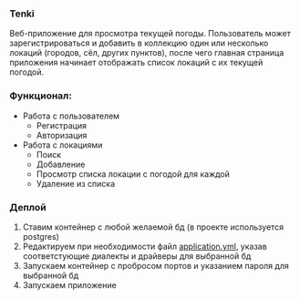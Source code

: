### Tenki

Веб-приложение для просмотра текущей погоды.
Пользователь может зарегистрироваться и добавить в коллекцию один или несколько локаций (городов, сёл, других пунктов),
после чего главная страница приложения начинает отображать список локаций с их текущей погодой.

### Функционал:

- Работа с пользователем
    - Регистрация
    - Авторизация
- Работа с локациями
    - Поиск
    - Добавление
    - Просмотр списка локации с погодой для каждой
    - Удаление из списка

### Деплой

1. Ставим контейнер с любой желаемой бд (в проекте используется postgres)
2. Редактируем при необходимости
   файл [application.yml](https://github.com/yakaska/Tenki/blob/84f8f2097c26b3a6b4b5fa7c9b46c8ff9f4be82e/src/main/resources/application.yml),
   указав соответстующие диалекты и драйверы для выбранной бд
3. Запускаем контейнер c пробросом портов и указанием пароля для выбранной бд
4. Запускаем приложение